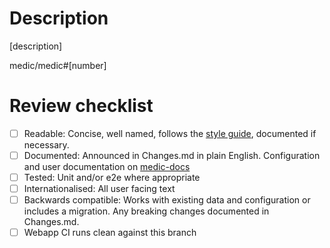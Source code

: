 # Description

[description]

medic/medic#[number]

# Review checklist

- [ ] Readable: Concise, well named, follows the [style guide](https://github.com/medic/medic-docs/blob/master/development/style-guide.md), documented if necessary.
- [ ] Documented: Announced in Changes.md in plain English. Configuration and user documentation on [medic-docs](https://github.com/medic/medic-docs/)
- [ ] Tested: Unit and/or e2e where appropriate
- [ ] Internationalised: All user facing text
- [ ] Backwards compatible: Works with existing data and configuration or includes a migration. Any breaking changes documented in Changes.md.
- [ ] Webapp CI runs clean against this branch 
